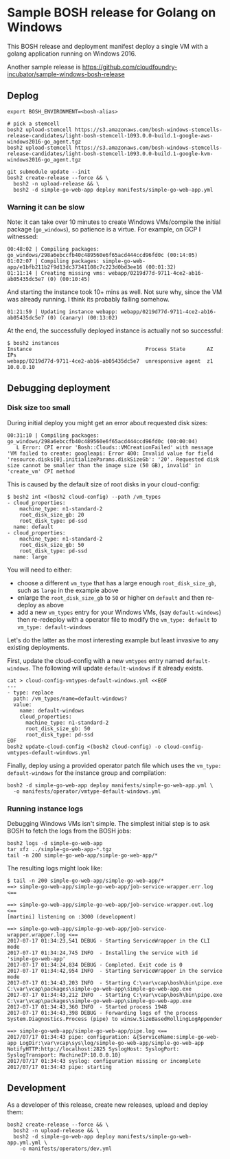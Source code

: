 # Sample BOSH release for Golang on Windows

This BOSH release and deployment manifest deploy a single VM with a golang application running on Windows 2016.

Another sample release is https://github.com/cloudfoundry-incubator/sample-windows-bosh-release

## Deplog

```
export BOSH_ENVIRONMENT=<bosh-alias>

# pick a stemcell
bosh2 upload-stemcell https://s3.amazonaws.com/bosh-windows-stemcells-release-candidates/light-bosh-stemcell-1093.0.0-build.1-google-aws-windows2016-go_agent.tgz
bosh2 upload-stemcell https://s3.amazonaws.com/bosh-windows-stemcells-release-candidates/light-bosh-stemcell-1093.0.0-build.1-google-kvm-windows2016-go_agent.tgz

git submodule update --init
bosh2 create-release --force && \
  bosh2 -n upload-release && \
  bosh2 -d simple-go-web-app deploy manifests/simple-go-web-app.yml
```

### Warning it can be slow

Note: it can take over 10 minutes to create Windows VMs/compile the initial package (`go_windows`), so patience is a virtue. For example, on GCP I witnessed:

```
00:48:02 | Compiling packages: go_windows/298a6ebccfb40c489560e6f65acd444ccd96fd0c (00:14:05)
01:02:07 | Compiling packages: simple-go-web-app/e1bfb211b2f9d13dc37341108c7c223d0bd3ee16 (00:01:32)
01:11:14 | Creating missing vms: webapp/0219d77d-9711-4ce2-ab16-ab05435dc5e7 (0) (00:10:45)
```

And starting the instance took 10+ mins as well. Not sure why, since the VM was already running. I think its probably failing somehow.

```
01:21:59 | Updating instance webapp: webapp/0219d77d-9711-4ce2-ab16-ab05435dc5e7 (0) (canary) (00:13:02)
```

At the end, the successfully deployed instance is actually not so successful:

```
$ bosh2 instances
Instance                                     Process State       AZ  IPs
webapp/0219d77d-9711-4ce2-ab16-ab05435dc5e7  unresponsive agent  z1  10.0.0.10
```

## Debugging deployment

### Disk size too small

During initial deploy you might get an error about requested disk sizes:

```
00:31:10 | Compiling packages: go_windows/298a6ebccfb40c489560e6f65acd444ccd96fd0c (00:00:04)
   L Error: CPI error 'Bosh::Clouds::VMCreationFailed' with message 'VM failed to create: googleapi: Error 400: Invalid value for field 'resource.disks[0].initializeParams.diskSizeGb': '20'. Requested disk size cannot be smaller than the image size (50 GB), invalid' in 'create_vm' CPI method
```

This is caused by the default size of root disks in your cloud-config:

```
$ bosh2 int <(bosh2 cloud-config) --path /vm_types
- cloud_properties:
    machine_type: n1-standard-2
    root_disk_size_gb: 20
    root_disk_type: pd-ssd
  name: default
- cloud_properties:
    machine_type: n1-standard-2
    root_disk_size_gb: 50
    root_disk_type: pd-ssd
  name: large
```

You will need to either:

* choose a different `vm_type` that has a large enough `root_disk_size_gb`, such as `large` in the example above
* enlarge the `root_disk_size_gb` to `50` or higher on `default` and then re-deploy as above
* add a new `vm_types` entry for your Windows VMs, (say `default-windows`) then re-redeploy with a operator file to modify the `vm_type: default` to `vm_type: default-windows`

Let's do the latter as the most interesting example but least invasive to any existing deployments.

First, update the cloud-config with a new `vmtypes` entry named `default-windows`. The following will update `default-windows` if it already exists.

```
cat > cloud-config-vmtypes-default-windows.yml <<EOF
---
- type: replace
  path: /vm_types/name=default-windows?
  value:
    name: default-windows
    cloud_properties:
      machine_type: n1-standard-2
      root_disk_size_gb: 50
      root_disk_type: pd-ssd
EOF
bosh2 update-cloud-config <(bosh2 cloud-config) -o cloud-config-vmtypes-default-windows.yml
```

Finally, deploy using a provided operator patch file which uses the `vm_type: default-windows` for the instance group and compilation:

```
bosh2 -d simple-go-web-app deploy manifests/simple-go-web-app.yml \
  -o manifests/operator/vmtype-default-windows.yml
```

### Running instance logs

Debugging Windows VMs isn't simple. The simplest initial step is to ask BOSH to fetch the logs from the BOSH jobs:

```
bosh2 logs -d simple-go-web-app
tar xfz ../simple-go-web-app-*.tgz
tail -n 200 simple-go-web-app/simple-go-web-app/*
```

The resulting logs might look like:

```
$ tail -n 200 simple-go-web-app/simple-go-web-app/*
==> simple-go-web-app/simple-go-web-app/job-service-wrapper.err.log <==

==> simple-go-web-app/simple-go-web-app/job-service-wrapper.out.log <==
[martini] listening on :3000 (development)

==> simple-go-web-app/simple-go-web-app/job-service-wrapper.wrapper.log <==
2017-07-17 01:34:23,541 DEBUG - Starting ServiceWrapper in the CLI mode
2017-07-17 01:34:24,745 INFO  - Installing the service with id 'simple-go-web-app'
2017-07-17 01:34:24,834 DEBUG - Completed. Exit code is 0
2017-07-17 01:34:42,954 INFO  - Starting ServiceWrapper in the service mode
2017-07-17 01:34:43,203 INFO  - Starting C:\var\vcap\bosh\bin\pipe.exe  C:\var\vcap\packages\simple-go-web-app\simple-go-web-app.exe
2017-07-17 01:34:43,212 INFO  - Starting C:\var\vcap\bosh\bin\pipe.exe  C:\var\vcap\packages\simple-go-web-app\simple-go-web-app.exe
2017-07-17 01:34:43,360 INFO  - Started process 1948
2017-07-17 01:34:43,398 DEBUG - Forwarding logs of the process System.Diagnostics.Process (pipe) to winsw.SizeBasedRollingLogAppender

==> simple-go-web-app/simple-go-web-app/pipe.log <==
2017/07/17 01:34:43 pipe: configuration: &{ServiceName:simple-go-web-app LogDir:\var\vcap\sys\log/simple-go-web-app/simple-go-web-app NotifyHTTP:http://localhost:2825 SyslogHost: SyslogPort: SyslogTransport: MachineIP:10.0.0.10}
2017/07/17 01:34:43 syslog: configuration missing or incomplete
2017/07/17 01:34:43 pipe: starting
```

## Development

As a developer of this release, create new releases, upload and deploy them:

```
bosh2 create-release --force && \
  bosh2 -n upload-release && \
  bosh2 -d simple-go-web-app deploy manifests/simple-go-web-app.yml.yml \
    -o manifests/operators/dev.yml
```
